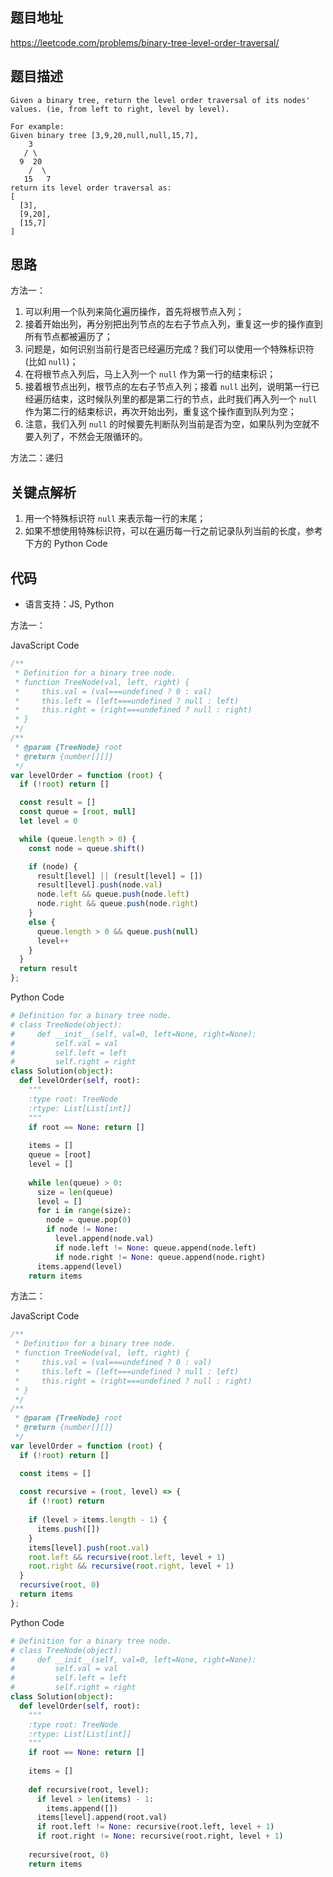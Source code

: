 ## 题目地址
https://leetcode.com/problems/binary-tree-level-order-traversal/

## 题目描述
```
Given a binary tree, return the level order traversal of its nodes' values. (ie, from left to right, level by level).

For example:
Given binary tree [3,9,20,null,null,15,7],
    3
   / \
  9  20
    /  \
   15   7
return its level order traversal as:
[
  [3],
  [9,20],
  [15,7]
]
```

## 思路

方法一：
1. 可以利用一个队列来简化遍历操作，首先将根节点入列；
2. 接着开始出列，再分别把出列节点的左右子节点入列，重复这一步的操作直到所有节点都被遍历了；
3. 问题是，如何识别当前行是否已经遍历完成？我们可以使用一个特殊标识符(比如 `null`)；
4. 在将根节点入列后，马上入列一个 `null` 作为第一行的结束标识；
5. 接着根节点出列，根节点的左右子节点入列；接着 `null` 出列，说明第一行已经遍历结束，这时候队列里的都是第二行的节点，此时我们再入列一个 `null` 作为第二行的结束标识，再次开始出列，重复这个操作直到队列为空；
6. 注意，我们入列 `null` 的时候要先判断队列当前是否为空，如果队列为空就不要入列了，不然会无限循环的。

方法二：递归

## 关键点解析

1. 用一个特殊标识符 `null` 来表示每一行的末尾；
2. 如果不想使用特殊标识符，可以在遍历每一行之前记录队列当前的长度，参考下方的 Python Code

## 代码

* 语言支持：JS, Python

方法一：

JavaScript Code
```js
/**
 * Definition for a binary tree node.
 * function TreeNode(val, left, right) {
 *     this.val = (val===undefined ? 0 : val)
 *     this.left = (left===undefined ? null : left)
 *     this.right = (right===undefined ? null : right)
 * }
 */
/**
 * @param {TreeNode} root
 * @return {number[][]}
 */
var levelOrder = function (root) {
  if (!root) return []

  const result = []
  const queue = [root, null]
  let level = 0

  while (queue.length > 0) {
    const node = queue.shift()

    if (node) {
      result[level] || (result[level] = [])
      result[level].push(node.val)
      node.left && queue.push(node.left)
      node.right && queue.push(node.right)
    }
    else {
      queue.length > 0 && queue.push(null)
      level++
    }
  }
  return result
};
```

Python Code
```py
# Definition for a binary tree node.
# class TreeNode(object):
#     def __init__(self, val=0, left=None, right=None):
#         self.val = val
#         self.left = left
#         self.right = right
class Solution(object):
  def levelOrder(self, root):
    """
    :type root: TreeNode
    :rtype: List[List[int]]
    """
    if root == None: return []
    
    items = []
    queue = [root]
    level = []
    
    while len(queue) > 0:
      size = len(queue)
      level = []
      for i in range(size):
        node = queue.pop(0)
        if node != None:
          level.append(node.val)
          if node.left != None: queue.append(node.left)
          if node.right != None: queue.append(node.right)
      items.append(level)
    return items
```

方法二：

JavaScript Code
```js
/**
 * Definition for a binary tree node.
 * function TreeNode(val, left, right) {
 *     this.val = (val===undefined ? 0 : val)
 *     this.left = (left===undefined ? null : left)
 *     this.right = (right===undefined ? null : right)
 * }
 */
/**
 * @param {TreeNode} root
 * @return {number[][]}
 */
var levelOrder = function (root) {
  if (!root) return []

  const items = []
  
  const recursive = (root, level) => {
    if (!root) return
    
    if (level > items.length - 1) {
      items.push([])
    }
    items[level].push(root.val)
    root.left && recursive(root.left, level + 1)
    root.right && recursive(root.right, level + 1)
  }
  recursive(root, 0)
  return items
};
```

Python Code
```py
# Definition for a binary tree node.
# class TreeNode(object):
#     def __init__(self, val=0, left=None, right=None):
#         self.val = val
#         self.left = left
#         self.right = right
class Solution(object):
  def levelOrder(self, root):
    """
    :type root: TreeNode
    :rtype: List[List[int]]
    """
    if root == None: return []
    
    items = []
    
    def recursive(root, level):
      if level > len(items) - 1:
        items.append([])
      items[level].append(root.val)
      if root.left != None: recursive(root.left, level + 1)
      if root.right != None: recursive(root.right, level + 1)
    
    recursive(root, 0)
    return items
```

